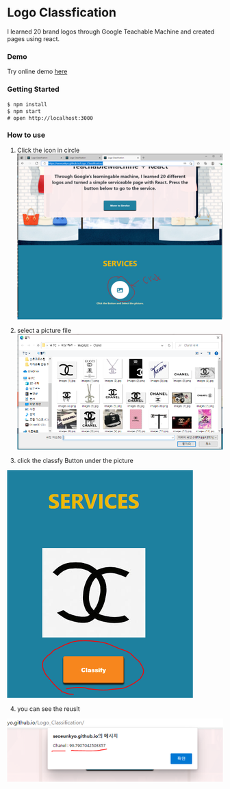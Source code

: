 # Logo Classfication 
I learned 20 brand logos through Google Teachable Machine and created pages using react.

### Demo 
Try online demo [here](https://seoeunkyo.github.io/Logo_Classification/)

### Getting Started

```shell
$ npm install
$ npm start
# open http://localhost:3000
```


### How to use

1.  Click the icon in circle
![screen](./pics/howtouse01.PNG)


2.  select a picture file 
![screen](./pics/howtouse02.PNG)


3.  click the classfy Button under the picture

![screen](./pics/howtouse03.PNG)


4.  you can see the reuslt 

![screen](./pics/howtouse04.PNG)

